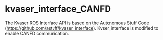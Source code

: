 # kvaser_interface_CANFD
The Kvaser ROS Interface API is based on the Autonomous Stuff Code (https://github.com/astuff/kvaser_interface). Kvser_interface is modified to enable CANFD communication.

